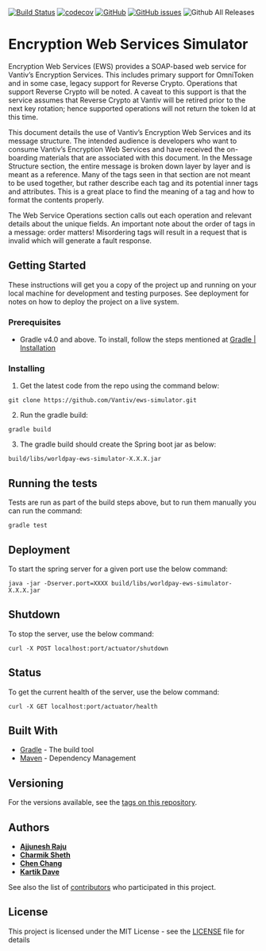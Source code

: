 
[![Build Status](https://travis-ci.org/Vantiv/ews-simulator.svg?branch=4.x)](https://travis-ci.org/Vantiv/ews-simulator) [![codecov](https://codecov.io/gh/Vantiv/ews-simulator/branch/4.x/graph/badge.svg)](https://codecov.io/gh/Vantiv/ews-simulator)
 [![GitHub](https://img.shields.io/github/license/vantiv/ews-simulator.svg)](https://github.com/Vantiv/ews-simulator/blob/master/LICENSE) [![GitHub issues](https://img.shields.io/github/issues/vantiv/ews-simulator.svg)](https://github.com/Vantiv/ews-simulator/issues) ![Github All Releases](https://img.shields.io/github/downloads/vantiv/ews-simulator/total.svg)


# Encryption Web Services Simulator

Encryption Web Services (EWS) provides a SOAP-based web service for Vantiv’s Encryption Services. This includes primary support for OmniToken and in some case, legacy support for Reverse Crypto. Operations that support Reverse Crypto will be noted. A caveat to this support is that the service assumes that Reverse Crypto at Vantiv will be retired prior to the next key rotation; hence supported operations will not return the token Id at this time.

This document details the use of Vantiv’s Encryption Web Services and its message structure. The intended audience is developers who want to consume Vantiv’s Encryption Web Services and have received the on-boarding materials that are associated with this document.
In the Message Structure section, the entire message is broken down layer by layer and is meant as a reference. Many of the tags seen in that section are not meant to be used together, but rather describe each tag and its potential inner tags and attributes. This is a great place to find the meaning of a tag and how to format the contents properly.

The Web Service Operations section calls out each operation and relevant details about the unique fields. 
An important note about the order of tags in a message: order matters!  Misordering tags will result in a request that is invalid which will generate a fault response.


## Getting Started

These instructions will get you a copy of the project up and running on your local machine for development and testing purposes. See deployment for notes on how to deploy the project on a live system.

### Prerequisites

- Gradle v4.0 and above. To install, follow the steps mentioned at [Gradle | Installation](https://gradle.org/install/)


### Installing

1. Get the latest code from the repo using the command below:

```
git clone https://github.com/Vantiv/ews-simulator.git
```

2. Run the gradle build:

```
gradle build
```

3. The gradle build should create the Spring boot jar as below:

```
build/libs/worldpay-ews-simulator-X.X.X.jar
```


## Running the tests

Tests are run as part of the build steps above, but to run them manually you can run the command:

```
gradle test
```

## Deployment

To start the spring server for a given port use the below command:

```
java -jar -Dserver.port=XXXX build/libs/worldpay-ews-simulator-X.X.X.jar
```

## Shutdown

To stop the server, use the below command:

```
curl -X POST localhost:port/actuator/shutdown 
```

## Status

To get the current health of the server, use the below command:

```
curl -X GET localhost:port/actuator/health
```

## Built With

* [Gradle](https://gradle.org/) - The build tool
* [Maven](https://maven.apache.org/) - Dependency Management

## Versioning

For the versions available, see the [tags on this repository](https://github.com/vantiv/ews-simulator/tags). 

## Authors

* [**Ajjunesh Raju**](https://github.com/Ajjunesh)
* [**Charmik Sheth**](https://github.com/Charmik-Sheth)
* [**Chen Chang**](https://github.com/cc6980312)
* [**Kartik Dave**](https://github.com/davekartik24)

See also the list of [contributors](https://github.com/vantiv/ews-simulator/contributors) who participated in this project.

## License

This project is licensed under the MIT License - see the [LICENSE](LICENSE) file for details
